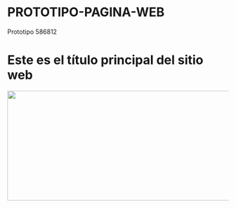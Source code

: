 # PROTOTIPO-PAGINA-WEB
Prototipo 586812
<h1>Este es el título principal del sitio web</h1>
<section id="slide">
				<img src="pagina web/LOGOJES.png" width="900" height="250">
			</section>
